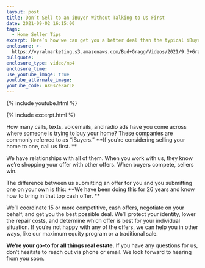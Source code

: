 ```yaml
---
layout: post
title: Don’t Sell to an iBuyer Without Talking to Us First
date: 2021-09-02 16:15:00
tags:
  - Home Seller Tips
excerpt: Here’s how we can get you a better deal than the typical iBuyer offers.
enclosure: >-
  https://vyralmarketing.s3.amazonaws.com/Bud+Gragg/Videos/2021/9.3+Gragg+EDIT.mp4
pullquote:
enclosure_type: video/mp4
enclosure_time:
use_youtube_image: true
youtube_alternate_image:
youtube_code: AX0sZeZarL8
---
```

{% include youtube.html %}

{% include excerpt.html %}

How many calls, texts, voicemails, and radio ads have you come across where someone is trying to buy your home? These companies are commonly referred to as “iBuyers.” **If you’re considering selling your home to one, call us first. **

We have relationships with all of them. When you work with us, they know we’re shopping your offer with other offers. When buyers compete, sellers win.

The difference between us submitting an offer for you and you submitting one on your own is this: **We have been doing this for 26 years and know how to bring in that top cash offer. **

We’ll coordinate 15 or more competitive, cash offers, negotiate on your behalf, and get you the best possible deal. We’ll protect your identity, lower the repair costs, and determine which offer is best for your individual situation. If you’re not happy with any of the offers, we can help you in other ways, like our maximum equity program or a traditional sale.

**We’re your go-to for all things real estate.** If you have any questions for us, don’t hesitate to reach out via phone or email. We look forward to hearing from you soon.

